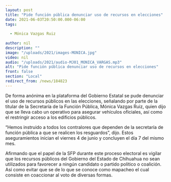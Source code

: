 ```yaml
---
layout: post
title: "Pide función pública denunciar uso de recursos en elecciones"
date: 2021-06-03T20:50:00.000-06:00
tags:
  
  - Mónica Vazgas Ruiz
  
author: nil
description: ""
image: "/uploads/2021/images-MONICA.jpg"
video: nil
audio: "/uploads/2021/audio-MJ01_MONICA_VARGAS.mp3"
alt: "Pide función pública denunciar uso de recursos en elecciones"
front: false
section: "Local"
redirect_from: /news/184823
---
```


De forma anónima en la plataforma del Gobierno Estatal se pude denunciar el uso de recursos públicos en las elecciones, señalando por parte de la titular de la Secretaría de la Función Pública, Mónica Vazgas Ruiz, quien dijo que se lleva cabo un operativo para asegurar vehículos oficiales, así como el restringir acceso a los edificios públicos.

“Hemos instruido a todos los contralores que dependen de la secretaría de función pública a que se realicen los resguardos”, dijo. Estos aseguramientos inician el viernes 4 de junio y concluyen el día 7 del mismo mes. 

Afirmando que el papel de la SFP durante este proceso electoral es vigilar que los recursos públicos del Gobierno del Estado de Chihuahua no sean utilizados para favorecer a ningún candidato o partido político o coalición. Así como evitar que se de lo que se conoce como mapacheo el cual consiste en coaccionar al voto de diversas formas.
